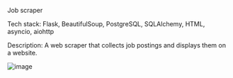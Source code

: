 Job scraper

Tech stack: 
Flask, BeautifulSoup, PostgreSQL, SQLAlchemy, HTML, asyncio, aiohttp

Description:
A web scraper that collects job postings and displays them on a website.

![image](https://github.com/user-attachments/assets/8fe0cd82-f4ef-4e39-81a1-699cbe5d1930)
